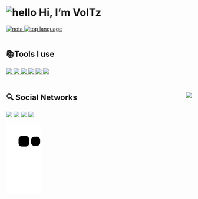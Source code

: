 <div class="description" style="display: inline_block">
    <h1><img src="https://raw.githubusercontent.com/iampavangandhi/iampavangandhi/master/gifs/Hi.gif" height= 35px; alt="hello"> Hi, I’m VolTz</h1>
    <a href="https://github.com/volTzWRLD">
     <img src="https://github-readme-stats.vercel.app/api?username=volTzWRLD&show_icons=true&theme=dracula" alt="nota" height= 290px width=50%>
     <img src="https://github-readme-stats.vercel.app/api/top-langs/?username=voltzWRLD&layout=compact&theme=dracula" alt="top language" width=50%>
    </a>
</div>
<br>

<div class="languages" style="display: inline_block">
  <h2>📚Tools I use</h2>
  <a href="https://github.com/volTzWRLD">
    <img src="https://img.shields.io/badge/Lua-2C2D72?style=for-the-badge&logo=lua&logoColor=white">
    <img src="https://img.shields.io/badge/C-00599C?style=for-the-badge&logo=c&logoColor=white">
    <img src="https://img.shields.io/badge/HTML5-E34F26?style=for-the-badge&logo=html5&logoColor=white">
    <img src="https://img.shields.io/badge/CSS3-1572B6?style=for-the-badge&logo=css3&logoColor=white">
    <img src="https://img.shields.io/badge/JavaScript-F7DF1E?style=for-the-badge&logo=javascript&logoColor=black">
    <img src="https://img.shields.io/badge/firebase-ffca28?style=for-the-badge&logo=firebase&logoColor=black">
   </a>
</div>
<br>

<div class="social networks" style="display: inline_block">
  <a href="https://github.com/volTzWRLD"><img align=right   src="https://camo.githubusercontent.com/e4a569755580f96dce0e6d65bc761e0d9aef0fecae524ec73a1b0be60fc934fa/68747470733a2f2f7777772e6d79676f2e67652f75706c6f6164732f626c6f672f313538343032333739352e6a7067" height= 130px></a>
  <h2>🔍 Social Networks</h2>
 
  <a href="https://discord.gg/qarQmFYFnz"><img src="https://img.shields.io/badge/Discord-7289DA?style=for-the-badge&logo=discord&logoColor=white"><a>
  <a href="https://www.youtube.com/channel/UC_4UDgig6XNWkmVdGjFX8Rg"><img src="https://img.shields.io/badge/YouTube-FF0000?style=for-the-badge&logo=youtube&logoColor=white"></a>
  <a href="https://www.twitch.tv/voltzwrld"><img src="https://img.shields.io/badge/Twitch-9146FF?style=for-the-badge&logo=twitch&logoColor=white"></a>
  <a href="https://open.spotify.com/user/lukgammer.amaral?si=e4f33a21874b49b6"><img src="https://img.shields.io/badge/Spotify-1ED760?&style=for-the-badge&logo=spotify&logoColor=white"></a>

<div class="snake game">
   <a href="https://github.com/volTzWRLD">
  <img align=left src="https://github.com/rafaballerini/rafaballerini/blob/output/github-contribution-grid-snake.svg"</a>
</div>
